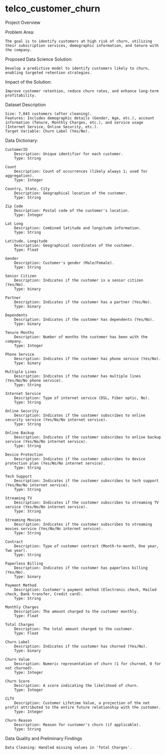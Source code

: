 # telco_customer_churn

Project Overview

Problem Area:

    The goal is to identify customers at high risk of churn, utilizing their subscription services, demographic information, and tenure with the company.

Proposed Data Science Solution:

    Develop a predictive model to identify customers likely to churn, enabling targeted retention strategies.

Impact of the Solution:

    Improve customer retention, reduce churn rates, and enhance long-term profitability.

Dataset Description

    Size: 7,043 customers (after cleaning).
    Features: Includes demographic details (Gender, Age, etc.), account information (Tenure, Monthly Charges, etc.), and service usage (Internet Service, Online Security, etc.).
    Target Variable: Churn Label (Yes/No).

Data Dictionary:

    CustomerID
        Description: Unique identifier for each customer.
        Type: String

    Count
        Description: Count of occurrences (likely always 1; used for aggregation).
        Type: Integer

    Country, State, City
        Description: Geographical location of the customer.
        Type: String

    Zip Code
        Description: Postal code of the customer's location.
        Type: Integer

    Lat Long
        Description: Combined latitude and longitude information.
        Type: String

    Latitude, Longitude
        Description: Geographical coordinates of the customer.
        Type: Float

    Gender
        Description: Customer's gender (Male/Female).
        Type: String

    Senior Citizen
        Description: Indicates if the customer is a senior citizen (Yes/No).
        Type: binary 

    Partner
        Description: Indicates if the customer has a partner (Yes/No).
        Type: binary 

    Dependents
        Description: Indicates if the customer has dependents (Yes/No).
        Type: binary 

    Tenure Months
        Description: Number of months the customer has been with the company.
        Type: Integer

    Phone Service
        Description: Indicates if the customer has phone service (Yes/No).
        Type: binary 

    Multiple Lines
        Description: Indicates if the customer has multiple lines (Yes/No/No phone service).
        Type: String

    Internet Service
        Description: Type of internet service (DSL, Fiber optic, No).
        Type: String

    Online Security
        Description: Indicates if the customer subscribes to online security service (Yes/No/No internet service).
        Type: String

    Online Backup
        Description: Indicates if the customer subscribes to online backup service (Yes/No/No internet service).
        Type: String

    Device Protection
        Description: Indicates if the customer subscribes to device protection plan (Yes/No/No internet service).
        Type: String

    Tech Support
        Description: Indicates if the customer subscribes to tech support (Yes/No/No internet service).
        Type: String

    Streaming TV
        Description: Indicates if the customer subscribes to streaming TV service (Yes/No/No internet service).
        Type: String

    Streaming Movies
        Description: Indicates if the customer subscribes to streaming movies service (Yes/No/No internet service).
        Type: String

    Contract
        Description: Type of customer contract (Month-to-month, One year, Two year).
        Type: String

    Paperless Billing
        Description: Indicates if the customer has paperless billing (Yes/No).
        Type: binary 

    Payment Method
        Description: Customer's payment method (Electronic check, Mailed check, Bank transfer, Credit card).
        Type: String

    Monthly Charges
        Description: The amount charged to the customer monthly.
        Type: Float

    Total Charges
        Description: The total amount charged to the customer.
        Type: Float

    Churn Label
        Description: Indicates if the customer has churned (Yes/No).
        Type: binary 

    Churn Value
        Description: Numeric representation of churn (1 for churned, 0 for not churned).
        Type: Integer

    Churn Score
        Description: A score indicating the likelihood of churn.
        Type: Integer

    CLTV
        Description: Customer Lifetime Value, a projection of the net profit attributed to the entire future relationship with the customer.
        Type: Integer

    Churn Reason
        Description: Reason for customer's churn (if applicable).
        Type: String

Data Quality and Preliminary Findings

    Data Cleaning: Handled missing values in 'Total Charges'.
    
